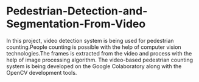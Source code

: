 # Pedestrian-Detection-and-Segmentation-From-Video
In this project, video detection system is being used for pedestrian counting.People counting is possible with the help of computer vision
technologies.The frames is extracted from the video and process with the help of image processing algorithm. The video-based pedestrian counting system is being developed on the Google Colaboratory along with the OpenCV development tools.
